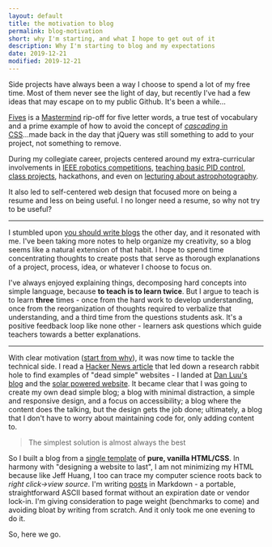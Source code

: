 ```yaml
---
layout: default
title: the motivation to blog
permalink: blog-motivation
short: why I'm starting, and what I hope to get out of it
description: Why I'm starting to blog and my expectations
date: 2019-12-21
modified: 2019-12-21
---
```

Side projects have always been a way I choose to spend a lot of my free time. Most of them never see the light of day, but recently I've had a few ideas that may escape on to my public Github. It's been a while...

[Fives](https://github.com/jondolan/fives) is a [Mastermind](https://en.wikipedia.org/wiki/Mastermind_(board_game)) rip-off for five letter words, a true test of vocabulary and a prime example of how to avoid the concept of [*cascading* in CSS](https://github.com/jondolan/fives/blob/gh-pages/styles/style.css)...made back in the day that jQuery was still something to add to your project, not something to remove.

During my collegiate career, projects centered around my extra-curricular involvements in [IEEE robotics competitions](https://github.com/jondolan/arduino-pid), [teaching basic PID control](https://github.com/jondolan/tutorials/blob/master/controls/PWMthroughPID/FromPWMtoPID.md), [class projects](https://github.com/jondolan/auto-a-sketch), hackathons, and even on [lecturing about astrophotography](https://github.com/jondolan/tutorials/tree/master/astrophotography).

It also led to self-centered web design that focused more on being a resume and less on being useful. I no longer need a resume, so why not try to be useful?

***

I stumbled upon [you should write blogs](https://sites.google.com/site/steveyegge2/you-should-write-blogs) the other day, and it resonated with me. I've been taking more notes to help organize my creativity, so a blog seems like a natural extension of that habit. I hope to spend time concentrating thoughts to create posts that serve as thorough explanations of a project, process, idea, or whatever I choose to focus on.

I've always enjoyed explaining things, decomposing hard concepts into simple language, because **to teach is to learn twice**. But I argue to teach is to learn **three** times - once from the hard work to develop understanding, once from the reorganization of thoughts required to verbalize that understanding, and a third time from the questions students ask. It's a positive feedback loop like none other - learners ask questions which guide teachers towards a better explanations.

***

With clear motivation ([start from why](https://www.ted.com/talks/simon_sinek_how_great_leaders_inspire_action?language=en)), it was now time to tackle the technical side. I read a [Hacker News article](https://news.ycombinator.com/item?id=21840140) that led down a research rabbit hole to find examples of "dead simple" websites - I landed at [Dan Luu's blog](https://danluu.com/web-bloat/) and the [solar powered website](https://solar.lowtechmagazine.com/2018/09/how-to-build-a-lowtech-website/). It became clear that I was going to create my own dead simple blog; a blog with minimal distraction, a simple and responsive design, and a focus on accessibility; a blog where the content does the talking, but the design gets the job done; ultimately, a blog that I don't have to worry about maintaining code for, only adding content to.

> The simplest solution is almost always the best

So I built a blog from a [single template](https://github.com/jondolan/jondolan.github.io/blob/master/_layouts/default.html) of **pure, vanilla HTML/CSS**. In harmony with "designing a website to last", I am not minimizing my HTML because like Jeff Huang, I too can trace my computer science roots back to *right click->view source*. I'm writing [posts](https://github.com/jondolan/jondolan.github.io/blob/master/_posts_/2019-12-21-Motivation.md) in Markdown - a portable, straightforward ASCII based format without an expiration date or vendor lock-in. I'm giving consideration to page weight (benchmarks to come) and avoiding bloat by writing from scratch. And it only took me one evening to do it.

So, here we go.